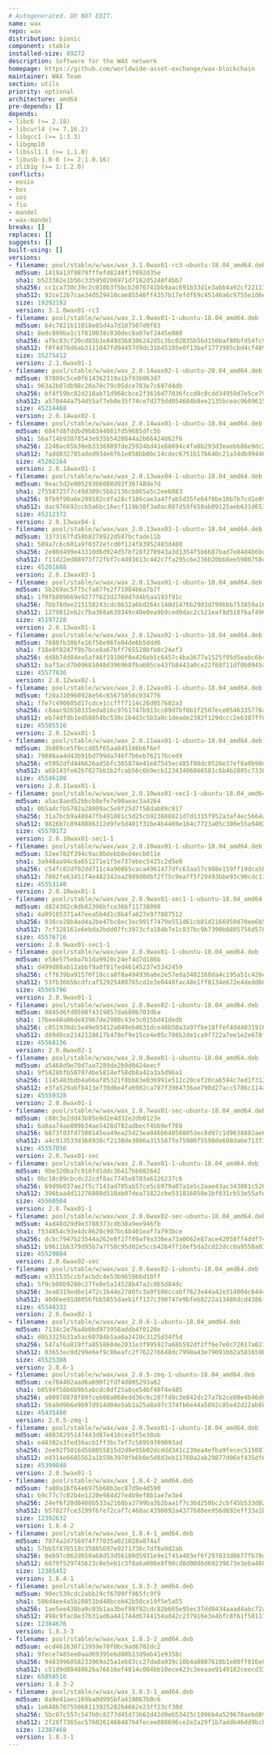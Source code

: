 ```yaml
---
# Autogenerated. DO NOT EDIT.
name: wax
repo: wax
distribution: bionic
component: stable
installed-size: 89272
description: Software for the WAX network
homepage: https://github.com/worldwide-asset-exchange/wax-blockchain
maintainer: WAX Team
section: utils
priority: optional
architecture: amd64
pre-depends: []
depends:
- libc6 (>= 2.18)
- libcurl4 (>= 7.16.2)
- libgcc1 (>= 1:3.3)
- libgmp10
- libssl1.1 (>= 1.1.0)
- libusb-1.0-0 (>= 2:1.0.16)
- zlib1g (>= 1:1.2.0)
conflicts:
- eosio
- bos
- uos
- fio
- mandel
- wax-mandel
breaks: []
replaces: []
suggests: []
built-using: []
versions:
- filename: pool/stable/w/wax/wax_3.1.0wax01-rc3-ubuntu-18.04_amd64.deb
  md5sum: 1419a13f9879fffefd8248f1f092d35e
  sha1: b523382e1b56c335950206971d7182d5248f4bb7
  sha256: cc1ca730c39c2c010b3f5bcb2076741bb9aac691b33d1e3abb4a92cf22117b67
  sha512: 92ce12b7cae34d529410cae85540ff4357b17efdf69c45146a6c9755e1d6e0590a8b308a858a261dbcefc5bfd1b00831ccf19d24fde08873155ae27f09c7591e
  size: 19292192
  version: 3.1.0wax01-rc3
- filename: pool/stable/w/wax/wax_2.1.0wax01-1-ubuntu-18.04_amd64.deb
  md5sum: 64c7821b11018e85d4a7d107507d0f83
  sha1: 8edc899ba1c1f810038c030dec8a07ef2445e080
  sha256: afbc83cf20cd85b3e849d368306242d5c3bc02035b56d150baf80bfd54fc9ebf
  sha512: f8f4d76d6ab3111047fd94457d9dc31b45185e0f13baf1773985cbd4cf489cc77ef6fcbaca497660ffb9dd79bae9f7789732e63cb791ce1cee3f4b37300e2626
  size: 35275412
  version: 2.1.0wax01-1
- filename: pool/stable/w/wax/wax_2.0.14wax02-1-ubuntu-20.04_amd64.deb
  md5sum: 97809c5ce0f614362319a1bf936063d7
  sha1: 963a2b07db98c20a70c79c05dce783e7c697d4db
  sha256: bf4f59bc82d218ab71d968cbce2f3616d77036fccd8c0cdd34959d7e5ce79865
  sha512: a570444a754d55af7eb0e35f74ce7d275dd054684b8ee2135bceac9609615b4794fa95035aba77c8ba648e71d2c5b4a1aed4175cebc41d20886ec6e19fca8310
  size: 45214468
  version: 2.0.14wax02-1
- filename: pool/stable/w/wax/wax_2.0.14wax01-1-ubuntu-18.04_amd64.deb
  md5sum: 684fd8fddbd9b8344081fd59685dfc5b
  sha1: 56a714b93878543e935b5420844a2b66424862f6
  sha256: 2240ac05b30eb33369897de25924bd41e88694c4fa0b293d3eaebb86e9dc216f
  sha512: 7add832785aded934e6f61e058bb0bc14cdec6751b17b640c21a34db99446104e7eeab8e946fb3a7a847e5e7ac290a26082b69064512ac5684cd673b0a04f8bb
  size: 45202164
  version: 2.0.14wax01-1
- filename: pool/stable/w/wax/wax_2.0.13wax04-1-ubuntu-18.04_amd64.deb
  md5sum: 9eac5d2e00529366088d93f36748de7d
  sha1: 2f558725f7c49d309c5bb2136cb065a5c2ee6083
  sha256: 8fb9f90a6e299182cdfa28cf186cae3a47fab5d35fe64f0be10b7b7cd1e097da
  sha512: dac976692ccb5a6bc16ecf119b30f3a0ac087d59f650ab09125aeb631d6535fdaac7b38d2810c961d1c4eaf524284ff7645d9dd897060aadcedebc0076003234
  size: 45212372
  version: 2.0.13wax04-1
- filename: pool/stable/w/wax/wax_2.0.13wax03-1-ubuntu-18.04_amd64.deb
  md5sum: 3373167fd58b8278922d587bcfade11b
  sha1: 589a7c6c601a9f0372efcd0f124f83952483d488
  sha256: 2e08d499e43310d6d924d57bf28f270943a3d1354f5b6687bad7e84d4b6bd6b9
  sha512: f11d22ed88973f72fbf7c4d93613c442c7fa295c6e236b20bb8ee5980758cc9f12aebec72d48f5aecc21db637624dea47630fccf0e47f8e35d35b7c5eaa000cb
  size: 45201688
  version: 2.0.13wax03-1
- filename: pool/stable/w/wax/wax_2.0.13wax01-1-ubuntu-18.04_amd64.deb
  md5sum: 5b269ac5f75cfa87fe2f71984b6a7b7f
  sha1: 1f0fb809669e9277f623d2760d7d4b5aa193f91c
  sha256: 7bb78dee215158243cdc8632a6bd264c140d1476b2903d799bbb753859a16e7b
  sha512: 1279012eb2c7ba368a639349c40e0ea9b9ced0dac2c521eaf8d518f6af496be34a49342309b61294ef1d2baf456e94050eee61f761db1c030bb7bd6811359c28
  size: 45197228
  version: 2.0.13wax01-1
- filename: pool/stable/w/wax/wax_2.0.12wax02-1-ubuntu-18.04_amd64.deb
  md5sum: 7880fb38bfe16f56e96fe04de6b5ddd6
  sha1: f18e8f8247f9b7bce8a67bff765528bfb0c24ef3
  sha256: dd8b74d84ea5af46f19100f0e426eb5c6457c4ba3677a1525f95d5eabc6b41ec
  sha512: baf3acd7b09681048d396968fba605ce43fb8443a0ce22f68f11df0b0945a94f5f753d20103a4c0e7a520d87ffba29b0f7f39452f843f5b1eaa64fdd1c551d44
  size: 45577836
  version: 2.0.12wax02-1
- filename: pool/stable/w/wax/wax_2.0.12wax01-1-ubuntu-18.04_amd64.deb
  md5sum: f20a310960928e56c65675050c034776
  sha1: ffe7c490605d17cdce1ccfff7114c26d057602a3
  sha256: c8aac92650335eda816c9761747b913cc09d7bf0b1f2507ece0546335776a088
  sha512: eb74dfdb1ed58854bc538c1b4d3c5b3a0c1deade2382f129dccc2e6387ff0b6b362936fe90123930b6471a89b0a8c1550b14f98f94c699a519194d8de0ecee17
  size: 45585516
  version: 2.0.12wax01-1
- filename: pool/stable/w/wax/wax_2.0.11wax01-1-ubuntu-18.04_amd64.deb
  md5sum: 3b809ce5f0ccd85f65aa845186b6f6ef
  sha1: 79886aa4d43b91bd799da746f7b6eb76217bced9
  sha256: e5992dfd446626ad5bfc365874e41e87545ec485f00dc0526e37ef8a0b90d880
  sha512: a6b143fe62b7827bb1b2fcab56c6b9ecb12343406866581c6b4b2805c733849437f8a41286b1f59a1d9efc56eabc057bdded7ab87e212d69293bec557fa27071
  size: 45546108
  version: 2.0.11wax01-1
- filename: pool/stable/w/wax/wax_2.0.10wax01-sec1-1-ubuntu-18.04_amd64.deb
  md5sum: a5ac8aed52bbcb8efe7e90aeac3a4264
  sha1: 0b5adcfb5702a28009ac5e9f25d7f58dab89c817
  sha256: 31a7bcb9a48947fb491081c5d25cb923888821d7d1315f952a3af4ec5664a458
  sha512: 9826b7c8948886312d9fe5d401f31be4b4469e164c7723a05c300e55a9402d4326286625992df98daabca71602d67a773c0f15d29da86320ae82227fc0eb0b38
  size: 45570172
  version: 2.0.10wax01-sec1-1
- filename: pool/stable/w/wax/wax_2.0.10wax01-1-ubuntu-18.04_amd64.deb
  md5sum: 52ee782f394c9ac8bdebb8ed4ecb011e
  sha1: 3a948aa94c6a651271e1f5e737ebec5425c2d5e0
  sha256: c54fc82df02dd711c4a90865caca4961477dfc63aa57c988e159ff19dca5b295
  sha512: 7002fe63451f4e482342ea2989d0dbf2f75c9ea7f5f29493bbe93c90cdc11e30a0839eb3325369b27d3add7b19fc7fac33d977859729a61e9685206c596d559a
  size: 45553140
  version: 2.0.10wax01-1
- filename: pool/stable/w/wax/wax_2.0.9wax01-sec1-1-ubuntu-18.04_amd64.deb
  md5sum: d824382c8db82396bfce36bf11738098
  sha1: 4a99105371a47eea5b4d1c8b4fa827e977887512
  sha256: 038ce28b4ad4a2be47bc8ec3ec991f7479e551d61cb81d2166950d70ee6b5515
  sha512: 7cf328161e6ebda2bdd07fc3973cfa104b7e1c837bc9b7390b0805756d578fbbf588f53c24d1c1e407bfdf0e07fe26afd0828bfc71622a0c2831b38de0fe83c3
  size: 45576716
  version: 2.0.9wax01-sec1-1
- filename: pool/stable/w/wax/wax_2.0.9wax01-1-ubuntu-18.04_amd64.deb
  md5sum: e58e575eba7b1da9920c24ef4d7d186b
  sha1: d499d88ab12abbf9a8f81fed46145237e5342459
  sha256: cff639ba91570f18cca8f8a494936a0e2e57eda3482168da4c195a51c426e26a
  sha512: 53fb36b5bcdfcaf52925480765cd2e3e0448fac48e1ff0134e672e4dedd6063b89d23116c7558bd5e7b179931dcb35a3c6f03881ae229c8f17bbebb20c2de7e5
  size: 45565796
  version: 2.0.9wax01-1
- filename: pool/stable/w/wax/wax_2.0.8wax02-1-ubuntu-18.04_amd64.deb
  md5sum: 9845d6fd0508f4319857da600b703dba
  sha1: 17bee40a86de83967de2980c43e3c015bd41dedb
  sha256: c051930dc5e49e93412a049eb4631dce48b50a3a97fbe18ffef4d44031916dd1
  sha512: d89d0ce2142128617b478ef9e15ce4e05c708b2de1ca9f722a7ee1e2e678f59d8e7b10f41c7f80a6304e00d12c50863e1baa582f393e23bd9715c8575237ab9a
  size: 45568136
  version: 2.0.8wax02-1
- filename: pool/stable/w/wax/wax_2.0.8wax01-1-ubuntu-18.04_amd64.deb
  md5sum: a5468d9e70d7aa7289de2b9d0424eecf
  sha1: 9f5828bfb507074be5814ef58db8a42a3a5d96a1
  sha256: 1145483bdb4a66af85321f8bb83e036991e512c20cef20ca6594c7ed1f3128f7
  sha512: e3fa529abfb413e739d6e4fa6982ca787f3984736ae790d27acc5786c114ad8ade9e31efaccec8e5f5fd24cb24e030dd415a4b977f334fd53ca51e99d399754e
  size: 45559328
  version: 2.0.8wax01-1
- filename: pool/stable/w/wax/wax_2.0.7wax01-sec-ubuntu-18.04_amd64.deb
  md5sum: c88c3e2dd43b85e0d2e4d32e2db0123e
  sha1: 6a8aa74ae809b34ae5428d782adbecf4bb9ef769
  sha256: b873f03fd7500145ea49ea25d23ea046b640588053ec8d97c1d9638882ae6bf1
  sha512: a4c913533d368938cf2130de3086a315587fe75900f5598de608da6e713f38db6de86771d4115fcd98a95f93cba47ff966389b0d59675fa0a78c5282b98ed354
  size: 45557056
  version: 2.0.7wax01-sec
- filename: pool/stable/w/wax/wax_2.0.7wax01-1-ubuntu-18.04_amd64.deb
  md5sum: 9be320ba7c910fd1ddc36417bb082642
  sha1: 0bc18c09cbcdc22cdf8ac7745e8703a6126237c6
  sha256: 69d9b037ae2f5c7143ad705ab57ce5cb979a07a1e5c2aae43ac343081c526066
  sha512: 396baa4d11276888d510ab07dea71822cbe531816850e1bf031cb53e55afe33aba29cfb15b937bc6126194ae6f57e84e8cb0d7b8dc6f10dee03b482fdbbd16d2
  size: 45560504
  version: 2.0.7wax01-1
- filename: pool/stable/w/wax/wax_2.0.6wax02-sec-ubuntu-18.04_amd64.deb
  md5sum: 4ad48d29d9e3788373cdb30a9ee946fb
  sha1: f534854c93e4dc8620c907bc4b401eaf7a793bce
  sha256: dcbc7947b23544a262e8f27f09af9a336ea73a0662e87ace42058ff4ddf74352
  sha512: b9611bb379d95b7a7f50c95d02e5ccb4264ff10ef5da2cd22dcc0a9550a0394bbc665971d8e66af6e2f73d04f2dc7897e9c3698674bbc570eaf5371f649a0d7b
  size: 45529884
  version: 2.0.6wax02-sec
- filename: pool/stable/w/wax/wax_2.0.6wax02-1-ubuntu-18.04_amd64.deb
  md5sum: e351535ccbfacbdc4e53b9659b6d10ff
  sha1: 5f9cb08b9280c27fe0e5a14528b47a2c0b5d84dc
  sha256: 3ea0319ed6e1472c1b44e2780fc3a9f508ccabf7623e44a42e314004c64440d6
  sha512: 40d6ee91d8056fbb5855daeb1ff137c390747e9bfeb8222a13486dcd4386f6fe5510543afcb86081e06c12b92fcbe55fce73bbd60ba2b233e7089639b087085c
  size: 45548332
  version: 2.0.6wax02-1
- filename: pool/stable/w/wax/wax_2.0.6-1-ubuntu-18.04_amd64.deb
  md5sum: 7134c2e76a4b0bd973958addb4f0120e
  sha1: d053325b31a5ac60784b1aa6a2410c3125d34f5d
  sha256: 547a76a819ffa8558604e2031e3f995927a68b592df2ff6e7e0c72017a021d69
  sha512: 03653ec0d299e6ef9c86eafc2f762276648dc7998a43e79091b62a581659b28d0840e864885bce290759141ed1c631d1cd2380fa51492b70112134d3a2e0aab8
  size: 45525308
  version: 2.0.6-1
- filename: pool/stable/w/wax/wax_2.0.5-zmq-1-ubuntu-18.04_amd64.deb
  md5sum: ce784402aad6a690f2fdf4d005293a82
  sha1: b0594f58b6b9b5abcdc0df25a8ce54bf40f4e485
  sha256: a00970878f09fceb08a068edd36c6c287fd8c3e842dc27a7b2ce80e4b46d6b7b
  sha512: 56a9d9b6e9b97d914d04e5ab1a25a8a97c374fb6e44a5892c85e42d22ab6b240ada938bc411e93835cc4efd95a50980f46998a0136dbeee21501bbf6aefffa77
  size: 45435480
  version: 2.0.5-zmq-1
- filename: pool/stable/w/wax/wax_2.0.5wax01-1-ubuntu-18.04_amd64.deb
  md5sum: 48038295147443d87e416cea5f5e30ab
  sha1: e48302a3fed36acb1ff3bc7ef7c58959709093ad
  sha256: 2ee92f5016d568055815d2d8e95b02dcddd341c239ea4efba9fecec515087028
  sha512: ed314e6685562a1b59b3970fb6b0e5d8d3eb11760a2ab29877d06ef435df63f7521d7672a4de0b657c534361afbba1bbaa8a87b6eebcde9c1206050531af4c02
  size: 45399848
  version: 2.0.5wax01-1
- filename: pool/stable/w/wax/wax_1.8.4-2_amd64.deb
  md5sum: fa80a16f64e6975b60b3ec87d9e4d590
  sha1: b9c77c7c02b4e1220e984d27e4b9ef8b1ae7e3e4
  sha256: 24ef6f20d0408b533a2168ba3799ba3b2baa1f7c36d250bc2cbf45b533d8201b
  sha512: b57027fce3199f6fe72caf7c460ac4390892a4377680ee956d692eff33a1baf8162a330370e9f98919d7e7ed425e949ce1f7937a9434d173a4fb7a57d47f0026
  size: 12392632
  version: 1.8.4-2
- filename: pool/stable/w/wax/wax_1.8.4-1_amd64.deb
  md5sum: 7874a2d756974f77035a021028a874af
  sha1: 57bb5f876518c35885697e9271736c7df0a9d2ab
  sha256: 8eb97c862d658a68d53d56180d5931e9e1f45a403ef6f297833d8677fb78d95a
  sha512: 6879f529745623c8e5eb1c3f8a6a008e8f90cd8d00d6d69239673e3eba468daef0d25d56e6ece6523b212dfd8b5ceb21c7a3242de53db8cb115f95cbf15e76c1
  size: 12385452
  version: 1.8.4-1
- filename: pool/stable/w/wax/wax_1.8.3-3_amd64.deb
  md5sum: 90ec539cdc2abb19cf6709ff965fc9f9
  sha1: 586d4ee4a5b28851bd48bceb42b50ce19f5e5a55
  sha256: 1ae5ee438ba9c03b1aa3bef98f92cdc82b665e95ec37dd0434aaad4abc72abe8
  sha512: 498c9fac0e37b31ad6a441744d6744154ad42c237916e3e4bfc8f61f5811703768028d4a60d0ced8b29819ad43be6a8daad73bfa38823456df3f1008dd0054af
  size: 12384676
  version: 1.8.3-3
- filename: pool/stable/w/wax/wax_1.8.3-2_amd64.deb
  md5sum: ecd461630713959e70f0bc9ad6702dc2
  sha1: 9fece7485ee0aad69395e6d80b13d9ab41e9358c
  sha256: 9483996058233969a25a1eb83cc27da8a939c10b4a8807610b1e80ff016e8f39
  sha512: c51d9d88488626a76616ef4814c004bb10ece423c3eeaae9149182ceecd33a954443acd6c98a4484c110e49b046eb8a37bfc13915fb120aafa94ca92aa4b817b
  size: 65050516
  version: 1.8.3-2
- filename: pool/stable/w/wax/wax_1.8.3-1_amd64.deb
  md5sum: 8a9e41aec169ba0d995bfa410067b0c6
  sha1: 1e648b70755068113925282b4662e23ff23cf30d
  sha256: 5bc07c557c547b0c8277d45d73662d42d9eb53425c1096b4a529670aebd8929e
  sha512: 2f28f7365ac576026146848764fecee088696ce2e2a29f1b7addb46dd9bcb8ad9aebf7e54da7b4e10e0be02dbcef5c90e1b51a22798ddf54cf98a6ccf9c11337
  size: 12387468
  version: 1.8.3-1
---
```

